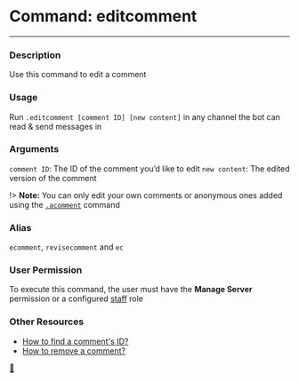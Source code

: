 # Command: editcomment
---
### Description
Use this command to edit a comment 

### Usage
Run `.editcomment [comment ID] [new content]` in any channel the bot can read & send messages in

### Arguments
`comment ID`: The ID of the comment you’d like to edit
`new content`: The edited version of the comment

!> **Note:** You can only edit your own comments or anonymous ones added using the [`.acomment`](/staff/acomment.md) command

### Alias
`ecomment`, `revisecomment` and `ec`

### User Permission
To execute this command, the user must have the **Manage Server** permission or a configured [staff](/config/staffroles.md) role

### Other Resources

- [How to find a comment's ID?](faq.md?id=how-to-find-a-comments-id)
- [How to remove a comment?](staff/deletecomment)
 
 
 
 [🦆](https://www.youtube.com/watch?v=j5a0jTc9S10&t=1s)

